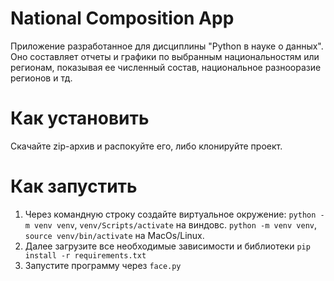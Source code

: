 # National Composition App
Приложение разработанное для дисциплины "Python в науке о данных". 
Оно составляет отчеты и графики по выбранным национальностям или регионам, показывая ее численный состав, национальное разнооразие регионов и тд.

# Как установить
Скачайте zip-архив и распокуйте его, либо клонируйте проект.

# Как запустить
1. Через командную строку создайте виртуальное окружение: `python -m venv venv`, `venv/Scripts/activate` на виндовс. `python -m venv venv`, `source venv/bin/activate` на MacOs/Linux.
1. Далее загрузите все необходимые зависимости и библиотеки `pip install -r requirements.txt`
2. Запустите программу через `face.py`
 
